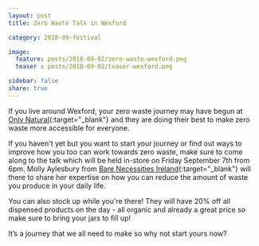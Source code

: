 ```yaml
---
layout: post
title: Zero Waste Talk in Wexford

category: 2018-09-festival

image:
  feature: posts/2018-09-02/zero-waste-wexford.png
  teaser : posts/2018-09-02/teaser-wexford.png

sidebar: false
share: true
---
```

If you live around Wexford, your zero waste journey may have begun at [Only Natural](http://www.onlynatural.ie/){:target="_blank"} and they are doing their best to make zero waste more accessible for everyone. 

If you haven't yet but you want to start your journey or find out ways to improve how you too can work towards zero waste, make sure to come along to the talk which will be held in-store on Friday September 7th from 6pm. Molly Aylesbury from [Bare Necessities Ireland](https://www.facebook.com/BareNecessitiesIreland/){:target="_blank"} will there to share her expertise on how you can reduce the amount of waste you produce in your daily life.

You can also stock up while you're there! They will have 20% off all dispensed products on the day - all organic and already a great price so make sure to bring your jars to fill up! 

It’s a journey that we all need to make so why not start yours now?



